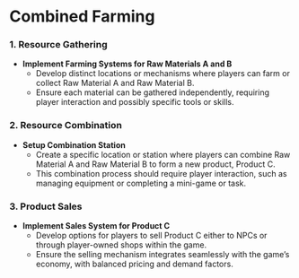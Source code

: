 # Combined Farming

### **1. Resource Gathering**

- **Implement Farming Systems for Raw Materials A and B**
    - Develop distinct locations or mechanisms where players can farm or collect Raw Material A and Raw Material B.
    - Ensure each material can be gathered independently, requiring player interaction and possibly specific tools or skills.

### **2. Resource Combination**

- **Setup Combination Station**
    - Create a specific location or station where players can combine Raw Material A and Raw Material B to form a new product, Product C.
    - This combination process should require player interaction, such as managing equipment or completing a mini-game or task.

### **3. Product Sales**

- **Implement Sales System for Product C**
    - Develop options for players to sell Product C either to NPCs or through player-owned shops within the game.
    - Ensure the selling mechanism integrates seamlessly with the game’s economy, with balanced pricing and demand factors.